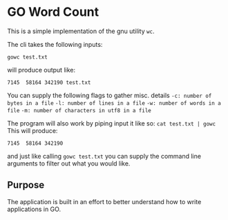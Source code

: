 # GO Word Count
This is a simple implementation of the gnu utility ```wc```.

The cli takes the following inputs:
```
gowc test.txt
```
will produce output like:
```
7145  58164 342190 test.txt
```

You can supply the following flags to gather misc. details
```-c: number of bytes in a file```
```-l: number of lines in a file```
```-w: number of words in a file```
```-m: number of characters in utf8 in a file```

The program will also work by piping input it like so:
```cat test.txt | gowc```
This will produce:
```
7145  58164 342190
```

and just like calling ```gowc test.txt``` you can supply the command line arguments to filter out what you would like.

## Purpose
The application is built in an effort to better understand how to write applications in GO.
